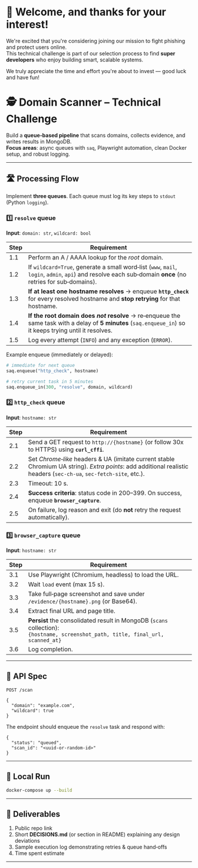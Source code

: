# 👋 Welcome, and thanks for your interest!

We're excited that you're considering joining our mission to fight phishing and protect users online.  
This technical challenge is part of our selection process to find **super developers** who enjoy building smart, scalable systems.

We truly appreciate the time and effort you're about to invest — good luck and have fun!

# 🕵️ Domain Scanner – Technical Challenge

Build a **queue‑based pipeline** that scans domains, collects evidence, and writes results in MongoDB.  
**Focus areas**: async queues with `saq`, Playwright automation, clean Docker setup, and robust logging.

---

## 🛣 Processing Flow

Implement **three queues**. Each queue must log its key steps to `stdout` (Python `logging`).

### 1️⃣ `resolve` queue  
**Input**: `domain: str`, `wildcard: bool`  

| Step | Requirement |
|------|-------------|
| 1.1 | Perform an A / AAAA lookup for the *root* domain. |
| 1.2 | If `wildcard=True`, generate a small word‑list (`www`, `mail`, `login`, `admin`, `api`) and resolve each sub‑domain **once** (no retries for sub‑domains). |
| 1.3 | **If at least one hostname resolves** → enqueue **`http_check`** for every resolved hostname and **stop retrying** for that hostname. |
| 1.4 | **If the root domain does *not* resolve** → re‑enqueue the same task with a delay of **5 minutes** (`saq.enqueue_in`) so it keeps trying until it resolves. |
| 1.5 | Log every attempt (`INFO`) and any exception (`ERROR`). |

Example enqueue (immediately or delayed):

```python
# immediate for next queue
saq.enqueue("http_check", hostname)

# retry current task in 5 minutes
saq.enqueue_in(300, "resolve", domain, wildcard)
```

### 2️⃣ `http_check` queue  
**Input**: `hostname: str`  

| Step | Requirement |
|------|-------------|
| 2.1 | Send a GET request to `http://{hostname}` (or follow 30x to HTTPS) using **`curl_cffi`**. |
| 2.2 | Set *Chrome‑like* headers & UA (imitate current stable Chromium UA string). *Extra points*: add additional realistic headers (`sec-ch-ua`, `sec-fetch-site`, etc.). |
| 2.3 | Timeout: 10 s. |
| 2.4| **Success criteria**: status code in 200–399. On success, enqueue **`browser_capture`**. |
| 2.5 | On failure, log reason and exit (do **not** retry the request automatically). |

### 3️⃣ `browser_capture` queue  
**Input**: `hostname: str`  

| Step | Requirement |
|------|-------------|
| 3.1 | Use Playwright (Chromium, headless) to load the URL. |
| 3.2 | Wait `load` event (max 15 s). |
| 3.3 | Take full‑page screenshot and save under `/evidence/{hostname}.png` (or Base64). |
| 3.4 | Extract final URL and page title. |
| 3.5 | **Persist** the consolidated result in MongoDB (`scans` collection):<br>`{hostname, screenshot_path, title, final_url, scanned_at}` |
| 3.6 | Log completion. |

---

## 🎯 API Spec

`POST /scan`

```jsonc
{
  "domain": "example.com",
  "wildcard": true
}
```

The endpoint should enqueue the `resolve` task and respond with:

```jsonc
{
  "status": "queued",
  "scan_id": "<uuid-or-random-id>"
}
```

---

## 🐳 Local Run

```bash
docker-compose up --build
```

---

## 📝 Deliverables

1. Public repo link  
2. Short **DECISIONS.md** (or section in README) explaining any design deviations  
3. Sample execution log demonstrating retries & queue hand‑offs  
4. Time spent estimate  

---